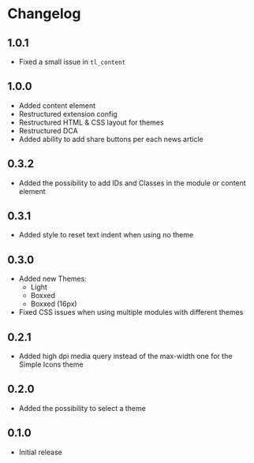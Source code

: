 Changelog
=================

## 1.0.1

- Fixed a small issue in `tl_content`

## 1.0.0

- Added content element
- Restructured extension config
- Restructured HTML & CSS layout for themes
- Restructured DCA
- Added ability to add share buttons per each news article

## 0.3.2

- Added the possibility to add IDs and Classes in the module or content element

## 0.3.1

- Added style to reset text indent when using no theme

## 0.3.0

- Added new Themes:
  - Light
  - Boxxed
  - Boxxed (16px)
- Fixed CSS issues when using multiple modules with different themes

## 0.2.1

- Added high dpi media query instead of the max-width one for the Simple Icons theme

## 0.2.0

- Added the possibility to select a theme

## 0.1.0

- Initial release